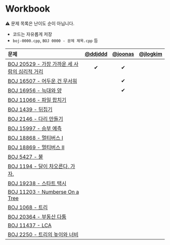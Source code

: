 # Workbook

⚠️ 문제 목록은 난이도 순이 아닙니다.

- 코드는 자유롭게 저장
- `boj-0000.cpp`, `BOJ 0000 - 문제 제목.cpp` 등

|문제|[@ddjddd](https://github.com/ddjddd)|[@joonas](https://github.com/joonas-yoon)|[@jlogkim](https://github.com/jlogkim)|
|:--|:--:|:--:|:--:|
|[BOJ 20529 - 가장 가까운 세 사람의 심리적 거리](https://www.acmicpc.net/problem/20529)|✔|✔||
|[BOJ 16507 - 어두운 건 무서워](https://www.acmicpc.net/problem/16507)||✔||
|[BOJ 16956 - 늑대와 양](https://acmicpc.net/problem/16956)||✔||
|[BOJ 11066 - 파일 합치기](https://www.acmicpc.net/problem/11066)||||
|[BOJ 1439 - 뒤집기](https://www.acmicpc.net/problem/1439)||||
|[BOJ 2146 - 다리 만들기](https://www.acmicpc.net/problem/2146)||||
|[BOJ 15997 - 승부 예측](https://www.acmicpc.net/problem/15997)||||
|[BOJ 18868 - 멀티버스 I](https://www.acmicpc.net/problem/18868)||||
|[BOJ 18869 - 멀티버스 II](https://www.acmicpc.net/problem/18869)||||
|[BOJ 5427 - 불](https://www.acmicpc.net/problem/5427)||||
|[BOJ 1194 - 달이 차오른다, 가자.](https://www.acmicpc.net/problem/1194)||||
|[BOJ 19238 - 스타트 택시](https://www.acmicpc.net/problem/19238)||||
|[BOJ 11203 - Numberse On a Tree](https://www.acmicpc.net/problem/11203)||||
|[BOJ 1068 - 트리](https://www.acmicpc.net/problem/1068)||||
|[BOJ 20364 - 부동산 다툼](https://www.acmicpc.net/problem/20364)||||
|[BOJ 11437 - LCA](https://www.acmicpc.net/problem/11437)||||
|[BOJ 2250 - 트리의 높이와 너비](https://www.acmicpc.net/problem/2250)||||
